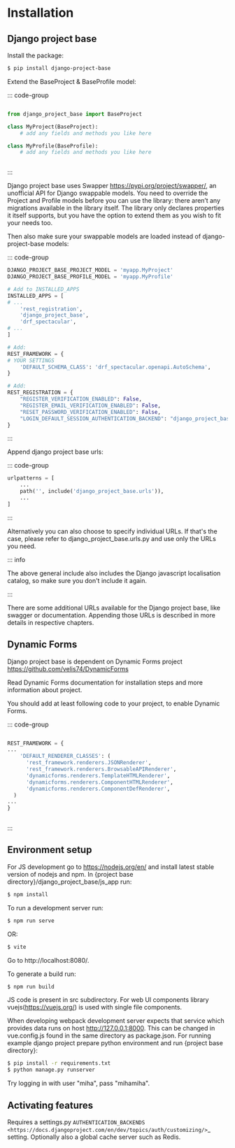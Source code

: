 # Installation

## Django project base

Install the package:

```bash
$ pip install django-project-base
```

Extend the BaseProject & BaseProfile model:

::: code-group

```python [myapp/models.py]

from django_project_base import BaseProject

class MyProject(BaseProject):
    # add any fields and methods you like here

class MyProfile(BaseProfile):
    # add any fields and methods you like here
    
```

:::

Django project base uses Swapper https://pypi.org/project/swapper/, an unofficial API for Django swappable models. You
need to override the Project and Profile models before you can use the library: there aren’t any migrations available in
the library itself. The library only declares properties it itself supports, but you have the option to extend them as
you wish to fit your needs too.

Then also make sure your swappable models are loaded instead of django-project-base models:

::: code-group

```python [myproject/settings.py]
DJANGO_PROJECT_BASE_PROJECT_MODEL = 'myapp.MyProject'
DJANGO_PROJECT_BASE_PROFILE_MODEL = 'myapp.MyProfile'

# Add to INSTALLED_APPS
INSTALLED_APPS = [
# ...
    'rest_registration',
    'django_project_base',
    'drf_spectacular',
# ...
]

# Add:
REST_FRAMEWORK = {
# YOUR SETTINGS
    'DEFAULT_SCHEMA_CLASS': 'drf_spectacular.openapi.AutoSchema',
}

# Add:
REST_REGISTRATION = {
    "REGISTER_VERIFICATION_ENABLED": False,
    "REGISTER_EMAIL_VERIFICATION_ENABLED": False,
    "RESET_PASSWORD_VERIFICATION_ENABLED": False,
    "LOGIN_DEFAULT_SESSION_AUTHENTICATION_BACKEND": "django_project_base.base.auth_backends.UsersCachingBackend",
}

```

:::

Append django project base urls:

::: code-group

```python [myproject/urls.py]
urlpatterns = [
    ...
    path('', include('django_project_base.urls')),
    ...
]
```

:::

Alternatively you can also choose to specify individual URLs. If that's the case, please refer to
django_project_base.urls.py and use only the URLs you need.

::: info

The above general include also includes the Django javascript localisation catalog, so make sure you don't include it
again.

:::

There are some additional URLs available for the Django project base, like swagger or documentation. Appending those
URLs is described in more details in respective chapters.

## Dynamic Forms

Django project base is dependent on Dynamic Forms project https://github.com/velis74/DynamicForms

Read Dynamic Forms documentation for installation steps and more information about project.

You should add at least following code to your project, to enable Dynamic Forms.

::: code-group

```python [myproject/settings.py]

REST_FRAMEWORK = {
...
    'DEFAULT_RENDERER_CLASSES': (
      'rest_framework.renderers.JSONRenderer',
      'rest_framework.renderers.BrowsableAPIRenderer',
      'dynamicforms.renderers.TemplateHTMLRenderer',
      'dynamicforms.renderers.ComponentHTMLRenderer',
      'dynamicforms.renderers.ComponentDefRenderer',
  )
...
}
  
```

:::

## Environment setup

For JS development go to https://nodejs.org/en/ and install latest stable version of nodejs and npm. In {project base
directory}/django_project_base/js_app run:

```bash
$ npm install 
```

To run a development server run:

```bash
$ npm run serve
```

OR:

```bash
$ vite
```

Go to http://localhost:8080/.

To generate a build run:

```bash
$ npm run build
```

JS code is present in src subdirectory. For web UI components library vuejs(https://vuejs.org/) is used with single file
components.

When developing webpack development server expects that service which provides data runs on host
http://127.0.0.1:8000. This can be changed in vue.config.js found in the same directory as package.json. For running
example django project prepare python environment and run {project base directory}:

```bash 
$ pip install -r requirements.txt
$ python manage.py runserver
```

Try logging in with user "miha", pass "mihamiha".

## Activating features

Requires a settings.py `AUTHENTICATION_BACKENDS <https://docs.djangoproject.com/en/dev/topics/auth/customizing/>`_
setting. Optionally also a global cache server such as Redis.
